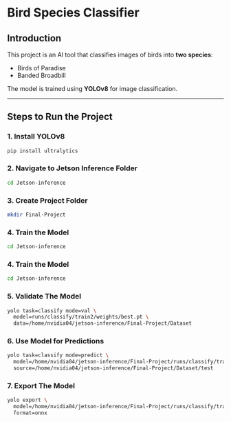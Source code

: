 # Bird Species Classifier

## Introduction
This project is an AI tool that classifies images of birds into **two species**:
- Birds of Paradise  
- Banded Broadbill  

The model is trained using **YOLOv8** for image classification.

---

## Steps to Run the Project

### 1. Install YOLOv8
```bash
pip install ultralytics
```
### 2. Navigate to Jetson Inference Folder
```bash
cd Jetson-inference
```
### 3. Create Project Folder
```bash
mkdir Final-Project
```
### 4. Train the Model
```bash
cd Jetson-inference
 ```
### 4. Train the Model
```bash
cd Jetson-inference
 ```
### 5. Validate The Model
```bash
yolo task=classify mode=val \
  model=runs/classify/train2/weights/best.pt \
  data=/home/nvidia04/jetson-inference/Final-Project/Dataset
 ```
### 6. Use Model for Predictions
```bash
yolo task=classify mode=predict \
  model=/home/nvidia04/jetson-inference/Final-Project/runs/classify/train2/weights/best.pt \
  source=/home/nvidia04/jetson-inference/Final-Project/Dataset/test
```
### 7. Export The Model
```bash
yolo export \
  model=/home/nvidia04/jetson-inference/Final-Project/runs/classify/train2/weights/best.pt \
  format=onnx
```
